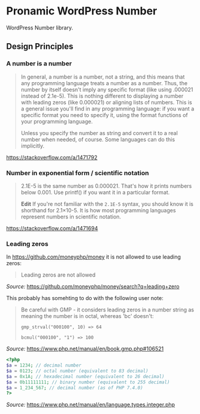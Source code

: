 # Pronamic WordPress Number

WordPress Number library.

## Design Principles

### A number is a number

> In general, a number is a number, not a string, and this means that any programming language treats a number as a number. Thus, the number by itself doesn't imply any specific format (like using .000021 instead of 2.1e-5). This is nothing different to displaying a number with leading zeros (like 0.000021) or aligning lists of numbers. This is a general issue you'll find in any programming language: if you want a specific format you need to specify it, using the format functions of your programming language.
> 
> Unless you specify the number as string and convert it to a real number when needed, of course. Some languages can do this implicitly.

https://stackoverflow.com/a/1471792

### Number in exponential form / scientific notation

> 2.1E-5 is the same number as 0.000021. That's how it prints numbers below 0.001. Use printf() if you want it in a particular format.
> 
> **Edit** If you're not familiar with the `2.1E-5` syntax, you should know it is shorthand for 2.1×10-5. It is how most programming languages represent numbers in scientific notation.

https://stackoverflow.com/a/1471694

### Leading zeros

In https://github.com/moneyphp/money it is not allowed to use leading zeros:

> Leading zeros are not allowed

_Source:_ https://github.com/moneyphp/money/search?q=leading+zero

This probably has somehting to do with the following user note:

> Be careful with GMP - it considers leading zeros in a number string as meaning the number is in octal, whereas 'bc' doesn't:
>
> `gmp_strval("000100", 10) => 64`
>
> `bcmul("000100", "1") => 100`

_Source:_ https://www.php.net/manual/en/book.gmp.php#106521

```php
<?php
$a = 1234; // decimal number
$a = 0123; // octal number (equivalent to 83 decimal)
$a = 0x1A; // hexadecimal number (equivalent to 26 decimal)
$a = 0b11111111; // binary number (equivalent to 255 decimal)
$a = 1_234_567; // decimal number (as of PHP 7.4.0)
?>
```

_Source:_ https://www.php.net/manual/en/language.types.integer.php
